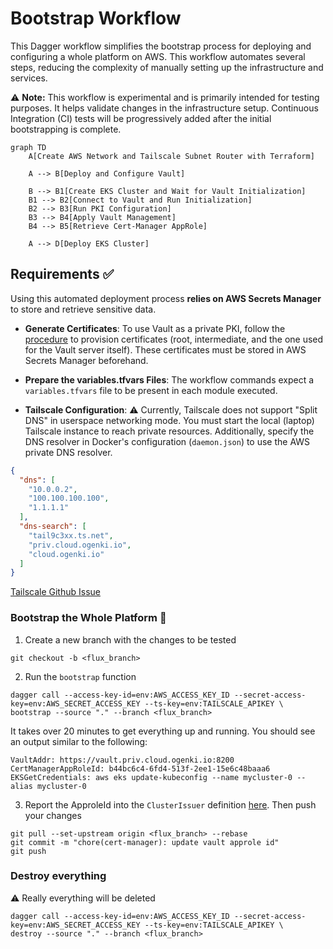 # Bootstrap Workflow

This Dagger workflow simplifies the bootstrap process for deploying and configuring a whole platform on AWS. This workflow automates several steps, reducing the complexity of manually setting up the infrastructure and services.

⚠️ **Note:** This workflow is experimental and is primarily intended for testing purposes. It helps validate changes in the infrastructure setup. Continuous Integration (CI) tests will be progressively added after the initial bootstrapping is complete.

```mermaid
graph TD
    A[Create AWS Network and Tailscale Subnet Router with Terraform]

    A --> B[Deploy and Configure Vault]

    B --> B1[Create EKS Cluster and Wait for Vault Initialization]
    B1 --> B2[Connect to Vault and Run Initialization]
    B2 --> B3[Run PKI Configuration]
    B3 --> B4[Apply Vault Management]
    B4 --> B5[Retrieve Cert-Manager AppRole]

    A --> D[Deploy EKS Cluster]
```

## Requirements ✅

Using this automated deployment process **relies on AWS Secrets Manager** to store and retrieve sensitive data.

* **Generate Certificates**: To use Vault as a private PKI, follow the [procedure](../terraform/vault/cluster/docs/pki_requirements.md) to provision certificates (root, intermediate, and the one used for the Vault server itself). These certificates must be stored in AWS Secrets Manager beforehand.

* **Prepare the variables.tfvars Files**: The workflow commands expect a `variables.tfvars` file to be present in each module executed.

* **Tailscale Configuration**: ⚠️ Currently, Tailscale does not support "Split DNS" in userspace networking mode. You must start the local (laptop) Tailscale instance to reach private resources. Additionally, specify the DNS resolver in Docker's configuration (`daemon.json`) to use the AWS private DNS resolver.

```json
{
  "dns": [
    "10.0.0.2",
    "100.100.100.100",
    "1.1.1.1"
  ],
  "dns-search": [
    "tail9c3xx.ts.net",
    "priv.cloud.ogenki.io",
    "cloud.ogenki.io"
  ]
}
```

[Tailscale Github Issue](https://github.com/tailscale/tailscale/issues/4677)

### Bootstrap the Whole Platform 🚀

1. Create a new branch with the changes to be tested
```console
git checkout -b <flux_branch>
```

2. Run the `bootstrap` function
```console
dagger call --access-key-id=env:AWS_ACCESS_KEY_ID --secret-access-key=env:AWS_SECRET_ACCESS_KEY --ts-key=env:TAILSCALE_APIKEY \
bootstrap --source "." --branch <flux_branch>
 ```

It takes over 20 minutes to get everything up and running. You should see an output similar to the following:

```console
VaultAddr: https://vault.priv.cloud.ogenki.io:8200
CertManagerAppRoleId: b44bc6c4-6fd4-513f-2ee1-15e6c48baaa6
EKSGetCredentials: aws eks update-kubeconfig --name mycluster-0 --alias mycluster-0
```

3. Report the ApproleId into the `ClusterIssuer` definition [here](../security/base/cert-manager/vault-clusterissuer.yaml). Then push your changes

```console
git pull --set-upstream origin <flux_branch> --rebase
git commit -m "chore(cert-manager): update vault approle id"
git push
```

### Destroy everything

⚠️ Really everything will be deleted

```console
dagger call --access-key-id=env:AWS_ACCESS_KEY_ID --secret-access-key=env:AWS_SECRET_ACCESS_KEY --ts-key=env:TAILSCALE_APIKEY \
destroy --source "." --branch <flux_branch>
```
